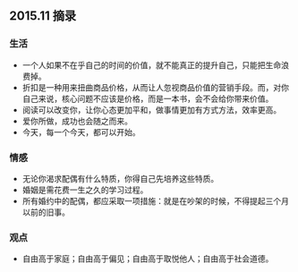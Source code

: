 ## 2015.11 摘录
### 生活
* 一个人如果不在乎自己的时间的价值，就不能真正的提升自己，只能把生命浪费掉。
* 折扣是一种用来扭曲商品价格，从而让人忽视商品价值的营销手段。而，对你自己来说，核心问题不应该是价格，而是一本书，会不会给你带来价值。
* 阅读可以改变你，让你心态更加平和，做事情更加有方式方法，效率更高。
* 爱你所做，成功也会随之而来。
* 今天，每一个今天，都可以开始。

### 情感
* 无论你渴求配偶有什么特质，你得自己先培养这些特质。
* 婚姻是需花费一生之久的学习过程。
* 所有婚约中的配偶，都应采取一项措施：就是在吵架的时候，不得提起三个月以前的旧事。

### 观点
* 自由高于家庭；自由高于偏见；自由高于取悦他人；自由高于社会道德。